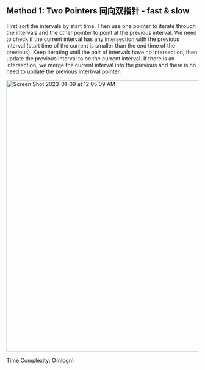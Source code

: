 ## Method 1: Two Pointers 同向双指针 - fast & slow

First sort the intervals by start time. Then use one pointer to iterate through the intervals and the other pointer to point at the previous interval. We need to check if the current interval has any intersection with the previous interval (start time of the current is smaller than the end time of the previous). Keep iterating until the pair of intervals have no intersection, then update the previous interval to be the current interval.  If there is an intersection, we merge the current interval into the previous and there is no need to update the previous interbval pointer. 

<img width="712" alt="Screen Shot 2023-01-09 at 12 05 09 AM" src="https://user-images.githubusercontent.com/106039830/211249004-d8ce144b-b2f4-4635-bbf1-c785a06b8392.png">



Time Complexity: O(nlogn)

